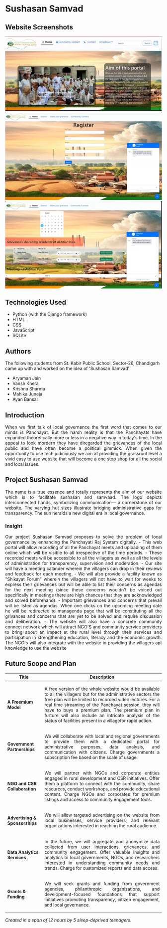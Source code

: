# Sushasan Samvad
## Website Screenshots
![Website screenshot](static/Screenshot.jpg)
![Website screenshot](static/Screenshot%201.jpg)
![Website screenshot](static/Screenshot%202.jpg)
## Technologies Used
 - Python (with the Django framework)
 - HTML
 - CSS
 - JavaScript
 - SQLite

## Authors
The following students from St. Kabir Public School, Sector-26, Chandigarh came up with and worked on the idea of 'Sushasan Samvad'
 - Aryaman Jain
 - Vansh Khera
 - Krishna Sharma
 - Mahika Juneja
 - Ayan Bansal

## Introduction
<p align="justify">
When we first talk of local governance the first word that comes to our minds is Panchayat. But the harsh reality is that the Panchayats have expanded theoretically more or less in a negative way in today's time. In the appeal to look mordern they have diregarded the grievances of the local public and have often become a political gimmick. When given the opportunity to use tech judiciously we aim at providing the grassroot level a vivid easy to use website that will become a one stop shop for all the social and local issues. 
</p>

## Project Sushasan Samvad
<p align="justify">
The name is a true essence and totally represents the aim of our website which is to facilitate sushasan and samvaad. The logo depicts interconnected hands, symbolizing communication— a cornerstone of our website. The varying hut sizes illustrate bridging administrative gaps for transparency. The sun heralds a new digital era in local governance. 
</p>

### Insight
<p align="justify">
Our project Sushasan Samvad proposes to solve the problem of local governance by enhancing the Panchayati Raj System digitally.
 - This web portal will allow recording of all the Panchayat meets and uploading of them online which will be visible to all irrespective of the time periods.
 - These recorded meets will be accessible to all the villagers as well as all the levels of administration for transparency, supervision and moderation.
 - Our site will have a meeting calander wherein the villagers can drop in their reviews and feedback for each meeting.
 - We will also provide a facility known as "Shikayat Forum" wherein the villagers will not have to wait for weeks to express their grievances but will be able to list their concerns as agendas for the next meeting (since these concerns wouldn't be voiced out specifically in meetings there are high chances that they are acknowledged and solved beforehand).
 - Important grievances and concerns that prevail will be listed as agendas. When one clicks on the upcoming meeting date he will be redirected to managenda page that will be constituting all the grivances and concerns that are yet to be solved and require discussion and deliberation.
 - The website will also have a concrete community connect network which will attract NGO'S and community service providers to bring about an impact at the rural level through their services and participation in strengthening education, literacy and the economic growth. The NGO's will also integrate with the website in providing the villagers apt knowledge to use the website
</p>

## Future Scope and Plan
| Title                          | Description                                                                                                                                                                                                                                                                                                                                                                                                                       |
|--------------------------------|-----------------------------------------------------------------------------------------------------------------------------------------------------------------------------------------------------------------------------------------------------------------------------------------------------------------------------------------------------------------------------------------------------------------------------------|
| **A Freemium Model**           | <p align="justify">A free version of the whole website would be available to all the villagers but for the administrative sectors the free plan will be limited to recorded video lectures. For a real time streaming of the Panchayat session, they will have to buys a premium plan. The premium plan in furture will also include an intricate analysis of the status of facilities present in a villagefor rapid action. </p> |
| **Government Partnerships**    | <p align="justify">We will collaborate with local and regional governments to provide them with a dedicated portal for administrative purposes, data analysis, and communication with citizens. Charge governments a subscription fee based on the scale of usage.</p>                                                                                                                                                            |
| **NGO and CSR Collaboration**  | <p align="justify">We will partner with NGOs and corporate entities engaged in rural development and CSR initiatives. Offer them a platform to connect with the community, share resources, conduct workshops, and provide educational content. Charge NGOs and corporates for premium listings and access to community engagement tools.</p>                                                                                     |
| **Advertising & Sponsorships** | <p align="justify">We will allow targeted advertising on the website from local businesses, service providers, and relevant organizations interested in reaching the rural audience.</p>                                                                                                                                                                                                                                          |
| **Data Analytics Services**    | <p align="justify">In the future, we will aggregate and anonymize data collected from user interactions, grievances, and community engagement. Offer valuable insights and analytics to local governments, NGOs, and researchers interested in understanding community needs and trends. Charge for customized reports and data access.</p>                                                                                       |
| **Grants & Funding**           | <p align="justify">We will seek grants and funding from government agencies, philanthropic organizations, and development-focused foundations that support initiatives promoting transparency, citizen engagement, and local governance.</p>                                                                                                                                                                                      |

*Created in a span of 12 hours by 5 sleep-deprived teenagers.*
